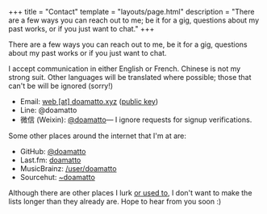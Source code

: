 +++
title = "Contact"
template = "layouts/page.html"
description = "There are a few ways you can reach out to me; be it for a gig, questions about my past works, or if you just want to chat."
+++

There are a few ways you can reach out to me, be it for a gig, questions about my past works or if you just want to chat.

I accept communication in either English or French. Chinese is not my strong suit. Other languages will be translated where possible; those that can't be will be ignored (sorry!)

- Email: [web \[at\] doamatto.xyz](mailto:web@doamatto.xyz) ([public key](@/key.md))
- Line: @doamatto
- 微信 (Weixin): [@doamatto](weixin://dl/chat?doamatto)–– I ignore requests for signup verifications.

Some other places around the internet that I'm at are:
- GitHub: [@doamatto](https://github.com/doamatto)
- Last.fm: [doamatto](https://www.last.fm/user/doamatto)
- MusicBrainz: [/user/doamatto](https://musicbrainz.org/user/doamatto)
- Sourcehut: [~doamatto](https://sr.ht/~doamatto/)

Although there are other places I lurk [or used to](@/archive/social.md), I don't want to make the lists longer than they already are. Hope to hear from you soon :)
